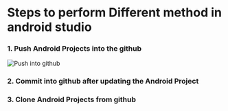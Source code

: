 # Steps to perform Different method in android studio

### 1. Push Android Projects into the github
     
![Push into github](https://github.com/octivia/Android_Github_Methods/blob/master/images/Screenshot%20(392)_LI.jpg)
### 2. Commit into github after updating the Android Project
### 3. Clone Android Projects from github
